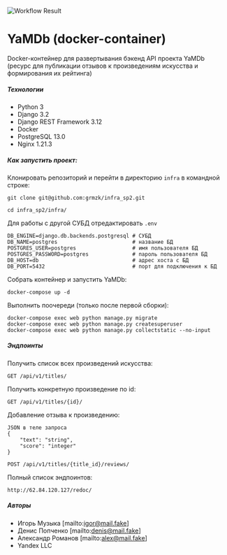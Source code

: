 ![Workflow Result](https://github.com/grmzk/yamdb_final/actions/workflows/yamdb_workflow.yml/badge.svg)

# YaMDb (docker-container)
Docker-контейнер для развертывания бэкенд API проекта YaMDb (ресурс для публикации отзывов к произведениям 
искусства и формирования их рейтинга)

##### Технологии
- Python 3
- Django 3.2
- Django REST Framework 3.12
- Docker
- PostgreSQL 13.0
- Nginx 1.21.3
##### Как запустить проект:

Клонировать репозиторий и перейти в директорию `infra` в командной строке:

```
git clone git@github.com:grmzk/infra_sp2.git
```

```
cd infra_sp2/infra/
```

Для работы с другой СУБД отредактировать `.env`

```
DB_ENGINE=django.db.backends.postgresql # СУБД 
DB_NAME=postgres                        # название БД
POSTGRES_USER=postgres                  # имя пользователя БД
POSTGRES_PASSWORD=postgres              # пароль пользователя БД
DB_HOST=db                              # адрес хоста с БД
DB_PORT=5432                            # порт для подключения к БД
```

Собрать контейнер и запустить YaMDb:

```
docker-compose up -d
```


Выполнить поочереди (только после первой сборки):

```
docker-compose exec web python manage.py migrate
docker-compose exec web python manage.py createsuperuser
docker-compose exec web python manage.py collectstatic --no-input
```

##### Эндпоинты

Получить список всех произведений искусства:
```
GET /api/v1/titles/
```

Получить конкретную произведение по id:
```
GET /api/v1/titles/{id}/
```

Добавление отзыва к произведению:
```
JSON в теле запроса
{
    "text": "string",
    "score": "integer"
}

POST /api/v1/titles/{title_id}/reviews/
```

Полный список эндпоинтов:
```
http://62.84.120.127/redoc/
```

##### Авторы
- Игорь Музыка [mailto:igor@mail.fake]
- Денис Попченко [mailto:denis@mail.fake]
- Александр Романов [mailto:alex@mail.fake]
- Yandex LLC
